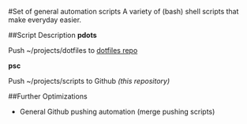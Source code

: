 #Set of general automation scripts
A variety of (bash) shell  scripts that make everyday easier.

##Script Description
**pdots**

Push ~/projects/dotfiles to [dotfiles repo](https://github.com/akomis/dotfiles)


**psc**

Push ~/projects/scripts to Github _(this repository)_








##Further Optimizations
* General Github pushing automation (merge pushing scripts)
